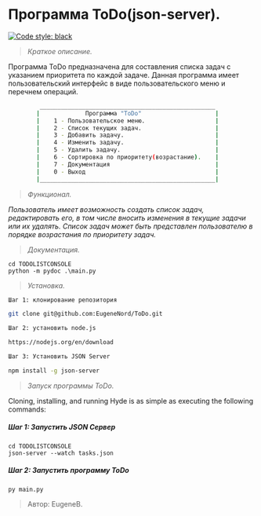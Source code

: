 ﻿# Программа ToDo(json-server).

[![Code style: black](https://img.shields.io/badge/code%20style-black-000000.svg)](https://github.com/psf/black)
> _Краткое описание._


Программа ToDo предназначена для составления списка задач с указанием приоритета по каждой задаче.
Данная программа имеет пользовательский интерфейс в виде пользовательского меню и перечнем операций.

```sh
         __________________________________________________
        |             Программа "ToDo"                     |
        |    1 - Пользовательское меню.                    |
        |    2 - Список текущих задач.                     |
        |    3 - Добавить задачу.                          |
        |    4 - Изменить задачу.                          |
        |    5 - Удалить задачу.                           |
        |    6 - Сортировка по приоритету(возрастание).    |
        |    7 - Документация                              |
        |    0 - Выход                                     |
        |__________________________________________________|

```
> _Функционал._

_Пользователь имеет возможность создать список задач, редактировать его, в том числе вносить изменения в текущие задачи или их удалять.
Список задач может быть представлен пользователю в порядке возрастания по приоритету задач._

> _Документация._

```
cd TODOLISTCONSOLE
python -m pydoc .\main.py
```

>_Установка._
```sh
Шаг 1: клонирование репозитория

git clone git@github.com:EugeneNord/ToDo.git

Шаг 2: установить node.js

https://nodejs.org/en/download

Шаг 3: Установить JSON Server

npm install -g json-server

```
>_Запуск программы ToDo._

Cloning, installing, and running Hyde is as simple as executing the following commands:

##### Шаг 1: Запустить JSON Сервер
```
cd TODOLISTCONSOLE
json-server --watch tasks.json
```
##### Шаг 2: Запустить программу ToDo
```
py main.py
```

> Автор: EugeneB.
